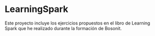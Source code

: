 # LearningSpark
Este proyecto incluye los ejercicios propuestos en el libro de Learning Spark que he realizado durante la formación de Bosonit.
